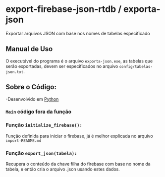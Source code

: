 # export-firebase-json-rtdb / exporta-json
Exportar arquivos JSON com base nos nomes de tabelas especificado

## Manual de Uso
O executável do programa é o arquivo `exporta-json.exe`, as tabelas que serão exportadas, devem ser especificados no arquivo `config/tabelas-json.txt`.  

## Sobre o Código:
-Desenvolvido em [Python](https://www.python.org/)

### `Main` código fora da função

### Função `initialize_firebase():`
Função definida para iniciar o firebase, já é melhor explicada no arquivo `import-README.md`

### Função `export_json(tabela):`
Recupera o conteúdo da chave filha do firebase com base no nome da tabela, e então cria o arquivo .json usando estes dados.
